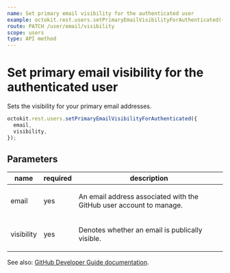 ```yaml
---
name: Set primary email visibility for the authenticated user
example: octokit.rest.users.setPrimaryEmailVisibilityForAuthenticated({ email, visibility })
route: PATCH /user/email/visibility
scope: users
type: API method
---
```


# Set primary email visibility for the authenticated user

Sets the visibility for your primary email addresses.

```js
octokit.rest.users.setPrimaryEmailVisibilityForAuthenticated({
  email,
  visibility,
});
```

## Parameters

<table>
  <thead>
    <tr>
      <th>name</th>
      <th>required</th>
      <th>description</th>
    </tr>
  </thead>
  <tbody>
    <tr><td>email</td><td>yes</td><td>

An email address associated with the GitHub user account to manage.

</td></tr>
<tr><td>visibility</td><td>yes</td><td>

Denotes whether an email is publically visible.

</td></tr>
  </tbody>
</table>

See also: [GitHub Developer Guide documentation](https://docs.github.com/rest/reference/users#set-primary-email-visibility-for-the-authenticated-user).
